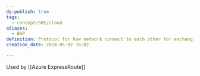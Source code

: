 ```yaml
---
dg-publish: true
tags:
  - concept/SRE/cloud
aliases:
  - BGP
definition: Protocol for how network connect to each other for exchanging routing information
creation_date: 2024-05-02 16:02

---
```

Used by [[Azure ExpressRoute]]